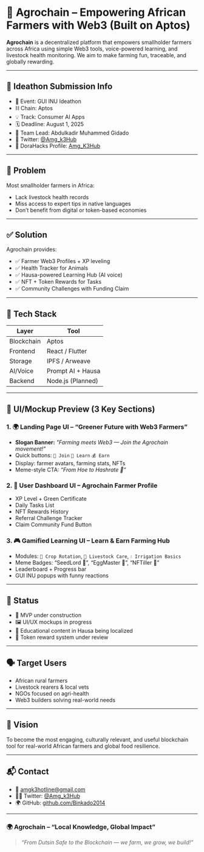 # 🌾 Agrochain – Empowering African Farmers with Web3 (Built on Aptos)

**Agrochain** is a decentralized platform that empowers smallholder farmers across Africa using simple Web3 tools, voice-powered learning, and livestock health monitoring. We aim to make farming fun, traceable, and globally rewarding.

---

## 🧠 Ideathon Submission Info

- 🏁 Event: GUI INU Ideathon  
- ⛓️ Chain: Aptos  
- 💡 Track: Consumer AI Apps  
- 🗓️ Deadline: August 1, 2025  
- 👥 Team Lead: Abdulkadir Muhammed Gidado  
- 🔗 Twitter: [@Amg_k3Hub](https://x.com/Amg_k3Hub)  
- 🔗 DoraHacks Profile: [Amg_K3Hub](https://dorahacks.io/hacker/Amg_K3Hub)

---

## 🎯 Problem

Most smallholder farmers in Africa:

- Lack livestock health records  
- Miss access to expert tips in native languages  
- Don’t benefit from digital or token-based economies  

---

## ✅ Solution

Agrochain provides:

- ✅ Farmer Web3 Profiles + XP leveling  
- ✅ Health Tracker for Animals  
- ✅ Hausa-powered Learning Hub (AI voice)  
- ✅ NFT + Token Rewards for Tasks  
- ✅ Community Challenges with Funding Claim

---

## 🔧 Tech Stack

| Layer       | Tool              |
|-------------|-------------------|
| Blockchain  | Aptos             |
| Frontend    | React / Flutter   |
| Storage     | IPFS / Arweave    |
| AI/Voice    | Prompt AI + Hausa |
| Backend     | Node.js (Planned) |

---

## 🧩 UI/Mockup Preview (3 Key Sections)

### 1. 🌍 Landing Page UI – “Greener Future with Web3 Farmers”

- **Slogan Banner:** _"Farming meets Web3 — Join the Agrochain movement!"_
- Quick buttons: `📱 Join` `📘 Learn` `💰 Earn`
- Display: farmer avatars, farming stats, NFTs
- Meme-style CTA: _“From Hoe to Hashrate 💚”_

### 2. 👤 User Dashboard UI – Agrochain Farmer Profile

- XP Level + Green Certificate  
- Daily Tasks List  
- NFT Rewards History  
- Referral Challenge Tracker  
- Claim Community Fund Button  

### 3. 🎮 Gamified Learning UI – Learn & Earn Farming Hub

- Modules: `🌾 Crop Rotation`, `🐐 Livestock Care`, `💧 Irrigation Basics`  
- Meme Badges: “SeedLord 🌱”, “EggMaster 🥚”, “NFTiller 🚜”  
- Leaderboard + Progress bar  
- GUI INU popups with funny reactions  

---

## 🧪 Status

- 🔧 MVP under construction  
- 🖼️ UI/UX mockups in progress  
- 📝 Educational content in Hausa being localized  
- 🎁 Token reward system under review

---

## 🗣️ Target Users

- African rural farmers  
- Livestock rearers & local vets  
- NGOs focused on agri-health  
- Web3 builders solving real-world needs

---

## 💫 Vision

To become the most engaging, culturally relevant, and useful blockchain tool for real-world African farmers and global food resilience.

---

## 📬 Contact

- 📧 amgk3hotline@gmail.com  
- 🧑‍🌾 Twitter: [@Amg_k3Hub](https://x.com/Amg_k3Hub)  
- 🌍 GitHub: [github.com/Binkado2014](https://github.com/Binkado2014)

---

### 🌍 Agrochain – “Local Knowledge, Global Impact”
> *“From Dutsin Safe to the Blockchain — we farm, we grow, we build!”*
